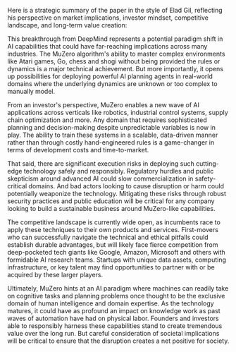 Here is a strategic summary of the paper in the style of Elad Gil, reflecting his perspective on market implications, investor mindset, competitive landscape, and long-term value creation:

This breakthrough from DeepMind represents a potential paradigm shift in AI capabilities that could have far-reaching implications across many industries. The MuZero algorithm's ability to master complex environments like Atari games, Go, chess and shogi without being provided the rules or dynamics is a major technical achievement. But more importantly, it opens up possibilities for deploying powerful AI planning agents in real-world domains where the underlying dynamics are unknown or too complex to manually model.

From an investor's perspective, MuZero enables a new wave of AI applications across verticals like robotics, industrial control systems, supply chain optimization and more. Any domain that requires sophisticated planning and decision-making despite unpredictable variables is now in play. The ability to train these systems in a scalable, data-driven manner rather than through costly hand-engineered rules is a game-changer in terms of development costs and time-to-market.

That said, there are significant execution risks in deploying such cutting-edge technology safely and responsibly. Regulatory hurdles and public skepticism around advanced AI could slow commercialization in safety-critical domains. And bad actors looking to cause disruption or harm could potentially weaponize the technology. Mitigating these risks through robust security practices and public education will be critical for any company looking to build a sustainable business around MuZero-like capabilities.

The competitive landscape is currently wide open, as incumbents race to apply these techniques to their own products and services. First-movers who can successfully navigate the technical and ethical pitfalls could establish durable advantages, but will likely face fierce competition from deep-pocketed tech giants like Google, Amazon, Microsoft and others with formidable AI research teams. Startups with unique data assets, computing infrastructure, or key talent may find opportunities to partner with or be acquired by these larger players.

Ultimately, MuZero hints at an AI paradigm where machines can readily take on cognitive tasks and planning problems once thought to be the exclusive domain of human intelligence and domain expertise. As the technology matures, it could have as profound an impact on knowledge work as past waves of automation have had on physical labor. Founders and investors able to responsibly harness these capabilities stand to create tremendous value over the long run. But careful consideration of societal implications will be critical to ensure that the disruption creates a net positive for society.